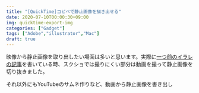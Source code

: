 ```yaml
---
title: "[QuickTime]コピペで静止画像を描き出せる"
date: 2020-07-10T00:00:30+09:00
img: quicktime-export-img
categories: ["Gadget"]
tags: ["Adobe","illustrator","Mac"]
draft: true
---
```


映像から静止画像を取り出したい場面は多いと思います。実際に[一つ前のイラレの記事](https://2001y.me/blog/gadget/illustrator-appearance-textoutline/)を書いている時、スクショでは撮りにくい部分は動画を撮って静止画像を切り抜きました。

それ以外にもYouTubeのサムネ作りなど、動画から静止画像を書き出し

